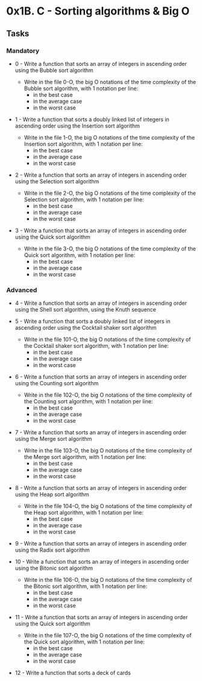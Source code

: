 # 0x1B. C - Sorting algorithms & Big O #

## Tasks ##

### Mandatory ###

* 0 - Write a function that sorts an array of integers in ascending order using the Bubble sort algorithm
    * Write in the file 0-O, the big O notations of the time complexity of the Bubble sort algorithm, with 1 notation per line:
        * in the best case
        * in the average case
        * in the worst case

* 1 - Write a function that sorts a doubly linked list of integers in ascending order using the Insertion sort algorithm
    * Write in the file 1-O, the big O notations of the time complexity of the Insertion sort algorithm, with 1 notation per line:
        * in the best case
        * in the average case
        * in the worst case

* 2 - Write a function that sorts an array of integers in ascending order using the Selection sort algorithm
    * Write in the file 2-O, the big O notations of the time complexity of the Selection sort algorithm, with 1 notation per line:
        * in the best case
        * in the average case
        * in the worst case

* 3 - Write a function that sorts an array of integers in ascending order using the Quick sort algorithm
    * Write in the file 3-O, the big O notations of the time complexity of the Quick sort algorithm, with 1 notation per line:
        * in the best case
        * in the average case
        * in the worst case

### Advanced ###

* 4 - Write a function that sorts an array of integers in ascending order using the Shell sort algorithm, using the Knuth sequence

* 5 - Write a function that sorts a doubly linked list of integers in ascending order using the Cocktail shaker sort algorithm
    * Write in the file 101-O, the big O notations of the time complexity of the Cocktail shaker sort algorithm, with 1 notation per line:
        * in the best case
        * in the average case
        * in the worst case

* 6 - Write a function that sorts an array of integers in ascending order using the Counting sort algorithm
    * Write in the file 102-O, the big O notations of the time complexity of the Counting sort algorithm, with 1 notation per line:
        * in the best case
        * in the average case
        * in the worst case

* 7 - Write a function that sorts an array of integers in ascending order using the Merge sort algorithm
    * Write in the file 103-O, the big O notations of the time complexity of the Merge sort algorithm, with 1 notation per line:
        * in the best case
        * in the average case
        * in the worst case

* 8 - Write a function that sorts an array of integers in ascending order using the Heap sort algorithm
    * Write in the file 104-O, the big O notations of the time complexity of the Heap sort algorithm, with 1 notation per line:
        * in the best case
        * in the average case
        * in the worst case

* 9 - Write a function that sorts an array of integers in ascending order using the Radix sort algorithm

* 10 - Write a function that sorts an array of integers in ascending order using the Bitonic sort algorithm
    * Write in the file 106-O, the big O notations of the time complexity of the Bitonic sort algorithm, with 1 notation per line:
        * in the best case
        * in the average case
        * in the worst case

* 11 - Write a function that sorts an array of integers in ascending order using the Quick sort algorithm
    * Write in the file 107-O, the big O notations of the time complexity of the Quick sort algorithm, with 1 notation per line:
        * in the best case
        * in the average case
        * in the worst case

* 12 - Write a function that sorts a deck of cards
